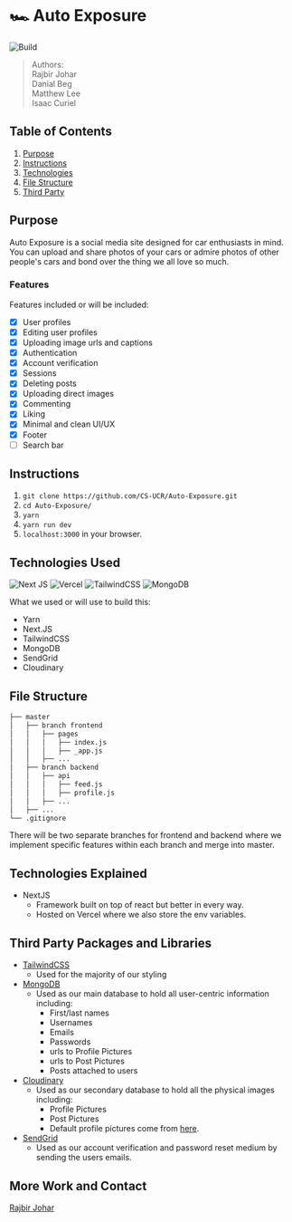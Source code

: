 # 🏎 Auto Exposure

<img alt="Build" src="https://img.shields.io/badge/Build-Passing-green?&style=for-the-badge&" />

> Authors:  
> Rajbir Johar  
> Danial Beg  
> Matthew Lee  
> Isaac Curiel

## Table of Contents

1. [Purpose](#purpose)
2. [Instructions](#instructions)
3. [Technologies](#technologies-used)
4. [File Structure](#file-structure)
5. [Third Party](#third-party-packages-and-libraries)

## Purpose

Auto Exposure is a social media site designed for car enthusiasts in mind. You can upload and share photos of your cars or admire photos of other people's cars and bond over the thing we all love so much.

### Features

Features included or will be included:

- [x] User profiles
- [x] Editing user profiles
- [x] Uploading image urls and captions
- [x] Authentication
- [x] Account verification
- [x] Sessions
- [x] Deleting posts
- [x] Uploading direct images
- [x] Commenting
- [x] Liking
- [x] Minimal and clean UI/UX
- [x] Footer
- [ ] Search bar

## Instructions

1. `git clone https://github.com/CS-UCR/Auto-Exposure.git`
2. `cd Auto-Exposure/`
3. `yarn`
4. `yarn run dev`
5. `localhost:3000` in your browser.

## Technologies Used

<img alt="Next JS" src="https://img.shields.io/badge/nextjs-%23000000.svg?style=for-the-badge&logo=next.js&logoColor=white"/> <img alt="Vercel" src="https://img.shields.io/badge/vercel-%23000000.svg?style=for-the-badge&logo=vercel&logoColor=white"/> <img alt="TailwindCSS" src="https://img.shields.io/badge/tailwindcss-%2338B2AC.svg?style=for-the-badge&logo=tailwind-css&logoColor=white"/> <img alt="MongoDB" src ="https://img.shields.io/badge/MongoDB-%234ea94b.svg?style=for-the-badge&logo=mongodb&logoColor=white"/>

What we used or will use to build this:

- Yarn
- Next.JS
- TailwindCSS
- MongoDB
- SendGrid
- Cloudinary

## File Structure

```bash
├── master
│   ├── branch frontend
│   │   ├── pages
│   │   │   ├── index.js
│   │   │   ├── _app.js
│   │   ├── ...
│   ├── branch backend
│   │   ├── api
│   │   │   ├── feed.js
│   │   │   ├── profile.js
│   │   ├── ...
│   ├── ...
└── .gitignore
```

There will be two separate branches for frontend and backend where we implement specific features within each branch and merge into master.

## Technologies Explained

- NextJS
  - Framework built on top of react but better in every way.
  - Hosted on Vercel where we also store the env variables.

## Third Party Packages and Libraries

- [TailwindCSS](https://tailwindcss.com)
  - Used for the majority of our styling
- [MongoDB](https://www.mongodb.com)
  - Used as our main database to hold all user-centric information including:
    - First/last names
    - Usernames
    - Emails
    - Passwords
    - urls to Profile Pictures
    - urls to Post Pictures
    - Posts attached to users
- [Cloudinary](https://cloudinary.com)
  - Used as our secondary database to hold all the physical images including:
    - Profile Pictures
    - Post Pictures
    - Default profile pictures come from [here](https://avatar.tobi.sh).
- [SendGrid](https://sendgrid.com)
  - Used as our account verification and password reset medium by sending the users emails.

## More Work and Contact

[Rajbir Johar](https://rajbirjohar.com)
